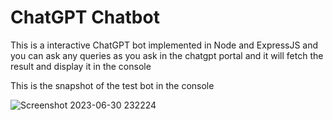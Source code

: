 # ChatGPT Chatbot

This is a interactive ChatGPT bot implemented in  Node and ExpressJS and you can ask any queries as you ask in the chatgpt portal and it will fetch the result and display it in the console

This is the snapshot of the test bot in the console

![Screenshot 2023-06-30 232224](https://github.com/gopalkrishz/chatbot-gpt/assets/99976840/694fb3f1-0c86-424f-9b1e-f273da3751ea)
